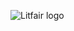 ![Litfair logo](https://github.com/YasmineEl-shahat/Litfair/blob/master/public/assets/readme/animatedLogo.gif)
